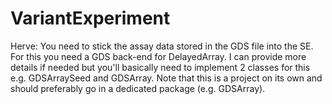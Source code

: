 # VariantExperiment

Herve: 
You need to stick the assay data stored in the GDS file into the SE. For this you need a GDS back-end for DelayedArray. I can provide more details if needed but you'll basically need to implement 2 classes for this e.g. GDSArraySeed and GDSArray. Note that this is a project on its own and should preferably go in a dedicated package (e.g. GDSArray).
